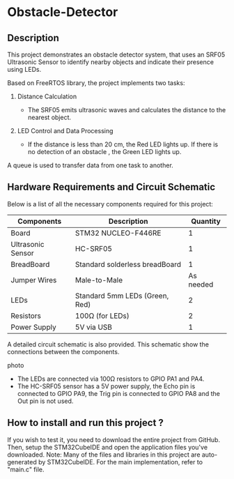 # Obstacle-Detector

## Description

This project demonstrates an obstacle detector system, that uses an SRF05 Ultrasonic Sensor to identify nearby objects and indicate their presence using LEDs.

Based on FreeRTOS library, the project implements two tasks:
1. Distance Calculation
    - The SRF05 emits ultrasonic waves and calculates the distance to the nearest object.

2. LED Control and Data Processing
    - If the distance is less than 20 cm, the Red LED lights up. If there is no detection of an obstacle , the Green LED lights up.

A queue is used to transfer data from one task to another.

## Hardware Requirements and Circuit Schematic 

Below is a list of all the necessary components required for this project:

| Components        | Description       | Quantity        |
|----------------|-------------------|----------------|
|     Board     |     STM32 NUCLEO-F446RE     |     1     |
| Ultrasonic Sensor   |     HC-SRF05     |     1     |
| BreadBoard   | Standard solderless breadBoard | 1 |
| Jumper Wires   | Male-to-Male | As needed |
| LEDs   | Standard 5mm LEDs (Green, Red) | 2 |
| Resistors   | 100Ω (for LEDs) | 2 |
| Power Supply   | 5V via USB | 1 |

A detailed circuit schematic is also provided. This schematic show the connections between the components.

photo

- The LEDs are connected via 100Ω resistors to GPIO PA1 and PA4.
- The HC-SRF05 sensor has a 5V power supply, the Echo pin is connected to GPIO PA9, the Trig pin is connected to GPIO PA8 and the Out pin is not used.

## How to install and run this project ?
If you wish to test it, you need to download the entire project from GitHub. Then, setup the STM32CubeIDE and open the application files you've downloaded.
Note: Many of the files and libraries in this project are auto-generated by STM32CubeIDE. For the main implementation, refer to "main.c" file. 
